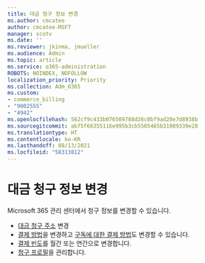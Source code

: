 ```yaml
---
title: 대금 청구 정보 변경
ms.author: cmcatee
author: cmcatee-MSFT
manager: scotv
ms.date: ''
ms.reviewer: jkinma, jmueller
ms.audience: Admin
ms.topic: article
ms.service: o365-administration
ROBOTS: NOINDEX, NOFOLLOW
localization_priority: Priority
ms.collection: Adm_O365
ms.custom:
- commerce_billing
- "9002555"
- "4942"
ms.openlocfilehash: 562cf9c433b076509788d26c0bf9ad20e7d8938b
ms.sourcegitcommit: ab75f66355116e995b3cb5505465b31989339e28
ms.translationtype: HT
ms.contentlocale: ko-KR
ms.lasthandoff: 08/13/2021
ms.locfileid: "58313812"
---
```

# <a name="change-billing-information"></a>대금 청구 정보 변경

Microsoft 365 관리 센터에서 청구 정보를 변경할 수 있습니다. 

- [대금 청구 주소](https://docs.microsoft.com/microsoft-365/commerce/billing-and-payments/change-your-billing-addresses) 변경
- [결제 방법](https://docs.microsoft.com/microsoft-365/commerce/billing-and-payments/manage-payment-methods)을 변경하고 [구독에 대한 결제 방법](https://docs.microsoft.com/microsoft-365/commerce/billing-and-payments/pay-for-your-subscription)도 변경할 수 있습니다.
- [결제 빈도](https://docs.microsoft.com/microsoft-365/commerce/billing-and-payments/change-payment-frequency)를 월간 또는 연간으로 변경합니다.
- [청구 프로필](https://docs.microsoft.com/microsoft-365/commerce/billing-and-payments/manage-billing-profiles)을 관리합니다.

